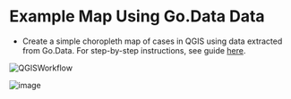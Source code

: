 # Example Map Using Go.Data Data

- Create a simple choropleth map of cases in QGIS using data extracted from Go.Data. For step-by-step instructions, see guide [here](https://github.com/LangsterGA/Activity8/blob/assets/README.md).


![QGISWorkflow](../assets/DocsWorkflowImage.png)

![image](https://user-images.githubusercontent.com/19505814/122236433-8100f900-ce8c-11eb-9c75-af337494de51.png)



